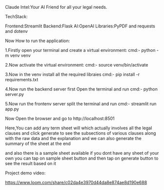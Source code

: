 Claude Intel:Your AI Friend for all your legal needs.

TechStack:

Frontend:Streamlit
Backend:Flask
AI:OpenAI 
Libraries:PyPDF and requests and dotenv

Now How to run the application:

1.Firstly open your terminal and create a virtual environment:
     cmd:- python -m venv venv

2.Now activate the virtual environment:
     cmd:- source venv/bin/activate

3.Now in the venv install all the required libraies 
     cmd:- pip install -r requirements.txt

4.Now run the backend server first
     Open the terminal and run
       cmd:- python server.py

5.Now run the frontenv server
     split the terminal and run
       cmd:- streamlit run app.py


Now Open the browser and go to http://localhost:8501

Here,You can add any term sheet will which actually involves all the legal clauses and click generate to see the subsections of various clauses along with the raw data and the explanation and we can also generate the summary of the sheet at the end

and also there is a sample sheet available if you dont have any sheet of your own you can tap on sample sheet button and then tap on generate button to see the result based on it




Project demo video:

https://www.loom.com/share/c02da4e3970d44da8e874ae8d190e688



